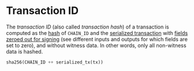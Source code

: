 # Transaction ID

The _transaction ID_ (also called _transaction hash_) of a transaction is computed as
the [hash](../protocol/cryptographic-primitives.md#hashing) of `CHAIN_ID` and the
[serialized transaction](../tx-format/transaction.md) with [fields zeroed out for signing](../tx-format/index.md)
(see different inputs and outputs for which fields are set to zero), and without witness data. In other words, only
all non-witness data is hashed.

```python
sha256(CHAIN_ID ++ serialized_tx(tx))
```
